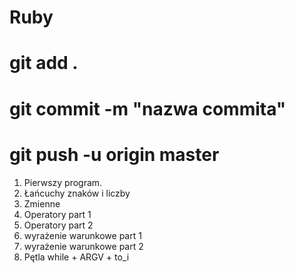 # Ruby
# git add .
# git commit -m "nazwa commita"
# git push -u origin master

1. Pierwszy program.
2. Łańcuchy znaków i liczby
3. Zmienne
4. Operatory part 1
5. Operatory part 2
6. wyrażenie warunkowe part 1
7. wyrażenie warunkowe part 2
8. Pętla while + ARGV + to_i

